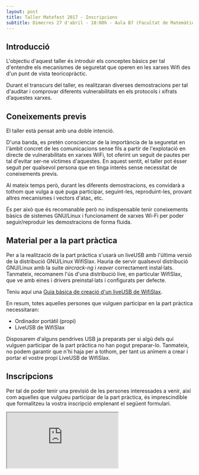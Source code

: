 ```yaml
---
layout: post
title: Taller Matefest 2017 - Inscripcions
subtitle: Dimecres 27 d'abril - 18:00h - Aula B7 (Facultat de Matemàtiques i Informàtica, UB)
---
```


## Introducció
L'objectiu d'aquest taller és introduir els conceptes bàsics per tal d'entendre els mecanismes de seguretat que operen en les xarxes Wifi des d'un punt de vista teoricopràctic.

Durant el transcurs del taller, es realitzaran diverses demostracions per tal d'auditar i comprovar diferents vulnerabilitats en els protocols i xifrats d’aquestes xarxes.

## Coneixements previs
El taller està pensat amb una doble intenció.

D'una banda, es pretén conscienciar de la importància de la seguretat en l'àmbit concret de les comunicacions sense fils a partir de l'explotació en directe de vulnerabilitats en xarxes WiFi, tot oferint un seguit de pautes per tal d'evitar ser-ne víctimes d'aquestes. En aquest sentit, el taller pot ésser seguit per qualsevol persona que en tinga interès sense necessitat de coneixements previs.

Al mateix temps però, durant les diferents demostracions, es convidarà a tothom que vulga a què puga participar, seguint-les, reproduint-les, provant altres mecanismes i vectors d'atac, etc.

És per això que és recomanable però no indispensable tenir coneixements bàsics de sistemes GNU/Linux i funcionament de xarxes Wi-Fi per poder seguir/reproduir les demostracions de forma fluida.

## Material per a la part pràctica
Per a la realització de la part pràctica s'usarà un liveUSB amb l'última versió de la distribució GNU/Linux WifiSlax. Hauria de servir qualsevol distribució GNU/Linux amb la suite *aircrack-ng* i *reaver* correctament instal·lats. Tanmateix, recomanem l'ús d'una distribució live, en particular WifiSlax, que ve amb eines i drivers preinstal·lats i configurats per defecte.

Teniu aquí una [Guia bàsica de creació d'un liveUSB de WifiSlax](/LiveUSB-WifiSlax/).

En resum, totes aquelles persones que vulguen participar en la part pràctica necessitaran:
* Ordinador portàtil (propi)
* LiveUSB de WifiSlax

Disposarem d'alguns pendrives USB ja preparats per si algú dels qui vulguen participar de la part pràctica no han pogut preparar-lo. Tanmateix, no podem garantir que n'hi haja per a tothom, per tant us animem a crear i portar el vostre propi LiveUSB de WifiSlax.

## Inscripcions
Per tal de poder tenir una previsió de les persones interessades a venir, així com aquelles que vulgueu participar de la part pràctica, és imprescindible que formalitzeu la vostra inscripció emplenant el següent formulari.

<div class="embed-responsive embed-responsive-4by3">
  <iframe class="embed-responsive-item" src="https://docs.google.com/forms/d/e/1FAIpQLSeLoLR_DY-1plWzgDPL32vujMv4AhFCZi21N57aXxsV4e4sVQ/viewform?hl=ca&embedded=true"></iframe>
</div>
